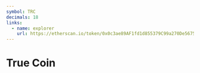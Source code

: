 ```yaml
---
symbol: TRC
decimals: 18
links:
  - name: explorer
    url: https://etherscan.io/token/0x0c3ae89AF1fd1d855379C99a270De5675d009c4e
---
```


# True Coin
